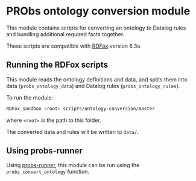 # PRObs ontology conversion module

This module contains scripts for converting an ontology to Datalog rules and bundling additional required facts together.

These scripts are compatible with [RDFox](https://www.oxfordsemantic.tech) version 6.3a.

## Running the RDFox scripts

This module reads the ontology definitions and data, and splits them into data (`probs_ontology_data`) and Datalog rules (`probs_ontology_rules`).

To run the module:

```sh
RDFox sandbox <root> scripts/ontology-conversion/master
```

where `<root>` is the path to this folder.

The converted data and rules will be written to `data/`.

## Using probs-runner

Using [probs-runner](https://github.com/probs-lab/probs-runner), this module can be run using the `probs_convert_ontology` function.

